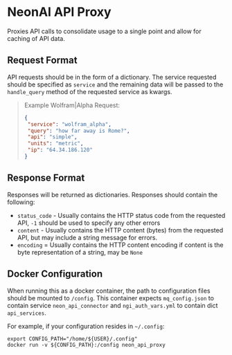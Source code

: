 # NeonAI API Proxy
Proxies API calls to consolidate usage to a single point and allow for caching of API data.

## Request Format
API requests should be in the form of a dictionary. The service requested should be specified as `service` and the 
remaining data will be passed to the `handle_query` method of the requested service as kwargs.

>Example Wolfram|Alpha Request:
>```json
>{
>  "service": "wolfram_alpha",
>  "query": "how far away is Rome?",
>  "api": "simple",
>  "units": "metric",
>  "ip": "64.34.186.120"
>}
>```

## Response Format
Responses will be returned as dictionaries. Responses should contain the following:
- `status_code` - Usually contains the HTTP status code from the requested API, `-1` should be used to specify any other errors
- `content` - Usually contains the HTTP content (bytes) from the requested API, but may include a string message for errors.
- `encoding` = Usually contains the HTTP content encoding if content is the byte representation of a string, may be `None`

## Docker Configuration
When running this as a docker container, the path to configuration files should be mounted to `/config`. This container 
expects `mq_config.json` to contain service `neon_api_connector` and `ngi_auth_vars.yml` to contain dict `api_services`.

For example, if your configuration resides in `~/.config`:
```shell
export CONFIG_PATH="/home/${USER}/.config"
docker run -v ${CONFIG_PATH}:/config neon_api_proxy
```

